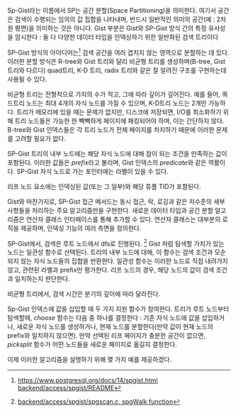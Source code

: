 Sp-Gist라는 이름에서 SP는 공간 분할(Space Partitioning)을 의미한다. 여기서 공간은 검색이 수행되는 임의의 값 집합을 나타내며, 반드시 일반적인 의미의 공간(예 : 2차원 평면)을 의미하는 것은 아니다.
Gist 부분은 Gist와 SP-Gist 방식 간의 특정 유사성을 암시한다 : 둘 다 다양한 데이터 타입을 인덱싱하기 위한 일반화된 검색 트리이다

SP-Gist 방식의 아이디어는[^1] 검색 공간을 여러 겹치지 않는 영역으로 분할하는 데 있다. 이러한 분할 방식은  R-tree와 Gist 트리와 달리 비균형 트리를 생성하며(B-tree, Gist트리와 다르다) quad트리, K-D 트리, radix 트리와 같은 잘 알려진 구조를 구현하는데 사용될 수 있다.

비균형 트리는 전형적으로 가지의 수가 적고, 그에 따라 깊이가 깊어진다.
예를 들어, 쿼드트리 노드는 최대 4개의 자식 노드를 가질 수 있으며, K-D트리 노드는 2개만 가능하다.
트리가 메모리에 있을 때는 문제가 없지만, 디스크에 저장되면, I/O를 최소화하기 위해 트리 노드들은 가능한 한 빽빽하게 페이지에 패킹되어야 하며, 이는 간단하지 않다.
B-tree와 Gist 인덱스들은 각 트리 노드가 전체 페이지를 차지하기 때문에 이러한 문제를 고려할 필요가 없다.

SP-Gist 트리의 내부 노드에는 해당 자식 노드에 대해 참이 되는 조건을 만족하는 값이 포함된다. 이러한 값들은 *prefix*라고 불리며, Gist 인덱스의 *predicate*와 같은 역활이다.
SP-Gist 자식 노드로 가는 포인터에는 라벨이 있을 수 있다.

리프 노드 요소에는 인덱싱된 값(또는 그 일부)와 해당 튜플 TID가 포함된다.

Gist와 마찬가지로, SP-Gist 접근 메서드는 동시 접근, 락, 로깅과 같은 저수준의 세부 사항들을 처리하는 주요 알고리즘만을 구현한다.
새로운 데이터 타입과 공간 분할 알고리즘은 연산자 클래스 인터페이스를 통해 추가할 수 있다.
연산자 클래스는 대부분의 로직을 제공하며, 인덱싱 기능의 여러 측면을 정의한다.

SP-Gist에서, 검색은 루트 노드에서 dfs로 진행된다. [^2] 
Gist 처럼 탐색할 가치가 있는 노드는 일관성 함수로 선택된다. 트리의 내부 노드에 대해, 이 함수는 검색 조건과 모순되지 않는 자식 노드들의 집합을 반환한다.
일관성 함수는 이러한 노드로 직접 내려가지 않고, 관련된 라벨과 prefix만 평가한다. 리프 노드의 경우, 해당 노드의 값이 검색 조건과 일치하는지 판단한다.

비균형 트리에서, 검색 시간은 분기의 깊이에 따라 달라진다.

Sp-Gist 인덱스에 값을 삽입할 때 두 가지 지원 함수가 참여한다.
트리가 루트 노드부터 탐색할때, *choose* 함수는 다음 중 하나를 결정한다 : 기존 자식 노드에 값을 삽입하거나, 새로운 자식 노드를 생성하거나, 현재 노드를 분할한다(만약 값이 현재 노드의 prefix와 일치하지 않으면).
만약 선택된 리프 페이지가 충분한 공간이 없으면, *picksplit* 함수가 어떤 노드들을 새로운 페이지로 옮길지 결정한다.

이제 이러한 알고리즘을 설명하기 위해 몇 가지 예를 제공하겠다.








[^1]:https://www.postgresql.org/docs/14/spgist.html
[backend/access/spgist/README](https://git.postgresql.org/gitweb/?p=postgresql.git;a=blob;f=src/backend/access/spgist/README;hb=REL_14_STABLE)
[^2]:[backend/access/spgist/spgscan.c, spgWalk function](https://git.postgresql.org/gitweb/?p=postgresql.git;a=blob;f=src/backend/access/spgist/spgscan.c;hb=REL_14_STABLE)